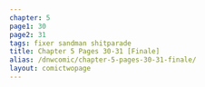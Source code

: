 ```yaml
---
chapter: 5
page1: 30
page2: 31
tags: fixer sandman shitparade
title: Chapter 5 Pages 30-31 [Finale]
alias: /dnwcomic/chapter-5-pages-30-31-finale/
layout: comictwopage
---
```

